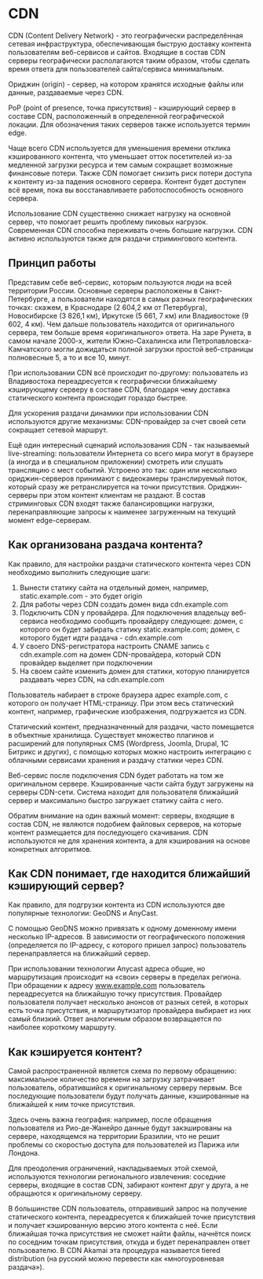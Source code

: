 # CDN

CDN (Content Delivery Network) - это географически распределённая сетевая инфраструктура, обеспечивающая быструю доставку контента пользователям веб-сервисов и сайтов. Входящие в состав CDN cерверы географически располагаются таким образом, чтобы сделать время ответа для пользователей сайта/сервиса минимальным.

Ориджин (origin) - сервер, на котором хранятся исходные файлы или данные, раздаваемые через CDN.

PoP (point of presence, точка присутствия) - кэширующий сервер в составе CDN, расположенный в определенной географической локации. Для обозначения таких серверов также используется термин edge.

Чаще всего CDN используется для уменьшения времени отклика кэшированного контента, что уменьшает отток посетителей из-за медленной загрузки ресурса и тем самым сокращает возможные финансовые потери. Также CDN помогает снизить риск потери доступа к контенту из-за падения основного сервера. Контент будет доступен всё время, пока вы восстанавливаете работоспособность основного сервера.

Использование CDN существенно снижает нагрузку на основной сервер, что помогает решить проблему пиковых нагрузок. Современная CDN способна переживать очень большие нагрузки. CDN активно используются также для раздачи стримингового контента.

## Принцип работы

Представим себе веб-сервис, которым пользуются люди на всей территории России. Основные серверы расположены в Санкт-Петербурге, а пользователи находятся в самых разных географических точках: скажем, в Краснодаре (2 604,2 км от Петербурга), Новосибирске (3 826,1 км), Иркутске (5 661, 7 км) или Владивостоке (9 602, 4 км). Чем дальше пользователь находится от оригинального сервера, тем больше время «‎оригинального»‎ ответа. На заре Рунета, в самом начале 2000-х, жители Южно-Сахалинска или Петропавловска-Камчатского могли дожидаться полной загрузки простой веб-страницы полновесные 5, а то и все 10, минут.

При использовании CDN всё происходит по-другому: пользователь из Владивостока переадресуется к географически ближайшему кэширующему серверу в составе CDN, благодаря чему доставка статического контента происходит гораздо быстрее.

Для ускорения раздачи динамики при использовании CDN используются другие механизмы: CDN-провайдер за счет своей сети сокращает сетевой маршрут.

Ещё один интересный сценарий использования CDN - так называемый live-streaming: пользователи Интернета со всего мира могут в браузере (а иногда и в специальном приложении) смотреть или слушать трансляцию с мест событий. Устроено это так: один или несколько ориджин-серверов принимают c видеокамеры транслируемый поток, который сразу же ретранслируется на точки присутствия. Ориджин-серверы при этом контент клиентам не раздают. В состав стриминговых CDN входят также балансировщики нагрузки, перенаправляющие запросы к наименее загруженным на текущий момент edge-серверам.

## Как организована раздача контента?

Как правило, для настройки раздачи статического контента через CDN необходимо выполнить следующие шаги:

1. Вынести статику сайта на отдельный домен, например, static.example.com - это будет origin
2. Для работы через CDN создать домен вида cdn.example.com
3. Подключить CDN у провайдера. Для подключения владельцу веб-сервиса необходимо сообщить провайдеру следующее: домен, с которого он будет забирать статику static.example.com; домен, с которого будет идти раздача - cdn.example.com
4. У своего DNS-регистратора настроить CNAME запись с cdn.example.com на домен CDN-провайдера, который CDN провайдер выделяет при подключении
5. На своем сайте изменить домен для статики, которую планируется раздавать через CDN, на cdn.example.com

Пользователь набирает в строке браузера адрес example.com, с которого он получает HTML-страницу. При этом весь статический контент, например, графические изображения, подгружается из CDN.

Статический контент, предназначенный для раздачи, часто помещается в объектные хранилища. Существует множество плагинов и расширений для популярных CMS (Wordpress, Joomla, Drupal, 1C Битрикс и других), с помощью которых можно настроить интеграцию с облачными сервисами хранения и раздачу статики через CDN.

Веб-сервис после подключения CDN будет работать на том же оригинальном сервере. Кэшированные части сайта будут загружены на серверы CDN-сети. Система находит для пользователя ближайший сервер и максимально быстро загружает статику сайта с него.

Обратим внимание на один важный момент: серверы, входящие в состав CDN, не являются подобием файловых серверов, на которые контент размещается для последующего скачивания. CDN используются не для хранения контента, а для кэширования на основе конкретных алгоритмов.

## Как CDN понимает, где находится ближайший кэширующий сервер?

Как правило, для подгрузки контента из CDN используются две популярные технологии: GeoDNS и AnyCast.

С помощью GeoDNS можно привязать к одному доменному имени несколько IP-адресов. В зависимости от географического положения (определяется по IP-адресу, с которого пришел запрос) пользователь перенаправляется на ближайший сервер.

При использовании технологии Anycast адреса общие, но маршрутизация происходит на «‎свои» серверы в пределах региона. При обращении к адресу www.example.com пользователь переадресуется на ближайшую точку присутствия. Провайдер пользователя получает несколько анонсов от разных сетей, в которых есть точка присутствия, и маршрутизатор провайдера выбирает из них самый близкий. Ответ аналогичным образом возвращается по наиболее короткому маршруту.

## Как кэшируется контент?

Самой распространенной является схема по первому обращению: максимальное количество времени на загрузку затрачивает пользователь, обратившийся к оригинальному серверу первым. Все последующие пользователи будут получать данные, кэшированные на ближайшей к ним точке присутствия.

Здесь очень важна география: например, после обращения пользователя из Рио-де-Жанейро данные будут закэшированы на сервере, находящемся на территории Бразилии, что не решит проблемы со скоростью доступа для пользователей из Парижа или Лондона.

Для преодоления ограничений, накладываемых этой схемой, используются технологии регионального извлечения: соседние серверы, входящие в состав CDN, забирают контент друг у друга, а не обращаются к оригинальному серверу.

В большинстве CDN пользователь, отправивший запрос на получение статического контента, переадресуется к ближайшей точке присутствия и получает кэшированную версию этого контента с неё. Если ближайшая точка присутствия не сможет найти файлы, начнётся поиск по соседним точкам присутствия, откуда и будет перенаправлен ответ пользователю. В CDN Akamai эта процедура называется tiered distribution (на русский можно перевести как «многоуровневая раздача»).
